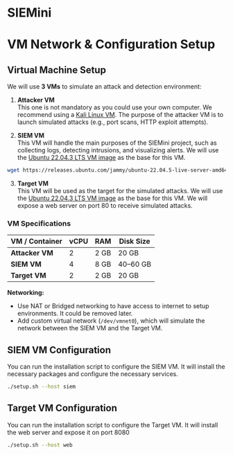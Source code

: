 # SIEMini

# VM Network & Configuration Setup

## Virtual Machine Setup

We will use **3 VMs** to simulate an attack and detection environment:

1. **Attacker VM**  
This one is not mandatory as you could use your own computer. We recommend using a [Kali Linux VM](https://www.kali.org/get-kali/#kali-virtual-machines). The purpose of the attacker VM is to launch simulated attacks (e.g., port scans, HTTP exploit attempts).  

2. **SIEM VM**  
This VM will handle the main purposes of the SIEMini project, such as collecting logs, detecting intrusions, and visualizing alerts. We will use the [Ubuntu 22.04.3 LTS VM image](https://releases.ubuntu.com/jammy/) as the base for this VM.

```bash
wget https://releases.ubuntu.com/jammy/ubuntu-22.04.5-live-server-amd64.iso
```

3. **Target VM**  
This VM will be used as the target for the simulated attacks. We will use the [Ubuntu 22.04.3 LTS VM image](https://releases.ubuntu.com/jammy/) as the base for this VM. We will expose a web server on port 80 to receive simulated attacks.

### VM Specifications  

| VM / Container      | vCPU | RAM   | Disk Size |
|--------------------|------|------|-----------|
| **Attacker VM**    | 2    | 2 GB | 20 GB     |
| **SIEM VM**        | 4    | 8 GB | 40–60 GB  |
| **Target VM**    | 2    | 2 GB | 20 GB     |

**Networking:**  

- Use NAT or Bridged networking to have access to internet to setup environments. It could be removed later.
- Add custom virtual network (`/dev/vmnet0`), which will simulate the network between the SIEM VM and the Target VM.

## SIEM VM Configuration

You can run the installation script to configure the SIEM VM. It will install the necessary packages and configure the necessary services.

```bash
./setup.sh --host siem 
```

## Target VM Configuration

You can run the installation script to configure the Target VM. It will install the web server and expose it on port 8080

```bash
./setup.sh --host web
```
